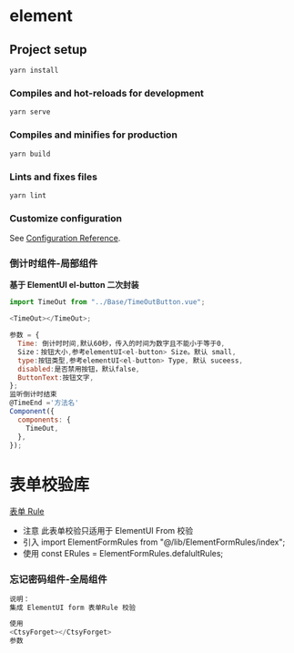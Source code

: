 # element

## Project setup

```
yarn install
```

### Compiles and hot-reloads for development

```
yarn serve
```

### Compiles and minifies for production

```
yarn build
```

### Lints and fixes files

```
yarn lint
```

### Customize configuration

See [Configuration Reference](https://cli.vuejs.org/config/).

### 倒计时组件-局部组件

**基于 ElementUI el-button 二次封装**

```js
import TimeOut from "../Base/TimeOutButton.vue";

<TimeOut></TimeOut>;

参数 = {
  Time: 倒计时时间,默认60秒，传入的时间为数字且不能小于等于0,
  Size：按钮大小,参考elementUI<el-button> Size。默认 small,
  type:按钮类型,参考elementUI<el-button> Type, 默认 suceess,
  disabled:是否禁用按钮，默认false,
  ButtonText:按钮文字,
};
监听倒计时结束
@TimeEnd ='方法名'
Component({
  components: {
    TimeOut,
  },
});
```

# 表单校验库

[表单 Rule](https://github.com/Hello-GitHubs/element/blob/master/src/lib/ElementFormRules/index.ts)

- 注意 此表单校验只适用于 ElementUI From 校验
- 引入 import ElementFormRules from "@/lib/ElementFormRules/index";
- 使用 const ERules = ElementFormRules.defalultRules;

### 忘记密码组件-全局组件

```js
说明：
集成 ElementUI form 表单Rule 校验

使用
<CtsyForget></CtsyForget>
参数




```
